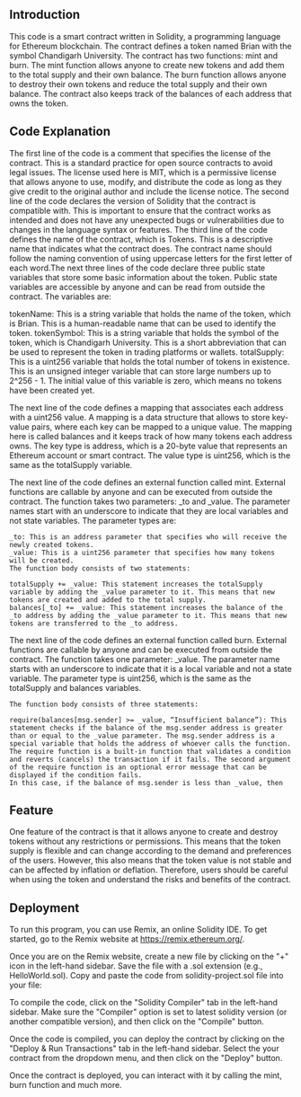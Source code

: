 ## Introduction 

This code is a smart contract written in Solidity, a programming language for Ethereum blockchain. The contract defines a token named Brian with the symbol Chandigarh University. The contract has two functions: mint and burn. The mint function allows anyone to create new tokens and add them to the total supply and their own balance. The burn function allows anyone to destroy their own tokens and reduce the total supply and their own balance. The contract also keeps track of the balances of each address that owns the token.

## Code Explanation 

The first line of the code is a comment that specifies the license of the contract. This is a standard practice for open source contracts to avoid legal issues. The license used here is MIT, which is a permissive license that allows anyone to use, modify, and distribute the code as long as they give credit to the original author and include the license notice. The second line of the code declares the version of Solidity that the contract is compatible with. This is important to ensure that the contract works as intended and does not have any unexpected bugs or vulnerabilities due to changes in the language syntax or features.
The third line of the code defines the name of the contract, which is Tokens. This is a descriptive name that indicates what the contract does. The contract name should follow the naming convention of using uppercase letters for the first letter of each word.The next three lines of the code declare three public state variables that store some basic information about the token. Public state variables are accessible by anyone and can be read from outside the contract. The variables are:

tokenName: This is a string variable that holds the name of the token, which is Brian. This is a human-readable name that can be used to identify the token.
tokenSymbol: This is a string variable that holds the symbol of the token, which is Chandigarh University. This is a short abbreviation that can be used to represent the token in trading platforms or wallets.
totalSupply: This is a uint256 variable that holds the total number of tokens in existence. This is an unsigned integer variable that can store large numbers up to 2^256 - 1. The initial value of this variable is zero, which means no tokens have been created yet.

The next line of the code defines a mapping that associates each address with a uint256 value. A mapping is a data structure that allows to store key-value pairs, where each key can be mapped to a unique value. The mapping here is called balances and it keeps track of how many tokens each address owns. The key type is address, which is a 20-byte value that represents an Ethereum account or smart contract. The value type is uint256, which is the same as the totalSupply variable.

The next line of the code defines an external function called mint. External functions are callable by anyone and can be executed from outside the contract. The function takes two parameters: _to and _value. The parameter names start with an underscore to indicate that they are local variables and not state variables. The parameter types are:

```
_to: This is an address parameter that specifies who will receive the newly created tokens.
_value: This is a uint256 parameter that specifies how many tokens will be created.
The function body consists of two statements:

totalSupply += _value: This statement increases the totalSupply variable by adding the _value parameter to it. This means that new tokens are created and added to the total supply.
balances[_to] += _value: This statement increases the balance of the _to address by adding the _value parameter to it. This means that new tokens are transferred to the _to address.

```

The next line of the code defines an external function called burn. External functions are callable by anyone and can be executed from outside the contract. The function takes one parameter: _value. The parameter name starts with an underscore to indicate that it is a local variable and not a state variable. The parameter type is uint256, which is the same as the totalSupply and balances variables.

```
The function body consists of three statements:

require(balances[msg.sender] >= _value, “Insufficient balance”): This statement checks if the balance of the msg.sender address is greater than or equal to the _value parameter. The msg.sender address is a special variable that holds the address of whoever calls the function. The require function is a built-in function that validates a condition and reverts (cancels) the transaction if it fails. The second argument of the require function is an optional error message that can be displayed if the condition fails. 
In this case, if the balance of msg.sender is less than _value, then
```

## Feature 

One feature of the contract is that it allows anyone to create and destroy tokens without any restrictions or permissions. This means that the token supply is flexible and can change according to the demand and preferences of the users. However, this also means that the token value is not stable and can be affected by inflation or deflation. Therefore, users should be careful when using the token and understand the risks and benefits of the contract.

## Deployment 

To run this program, you can use Remix, an online Solidity IDE. To get started, go to the Remix website at https://remix.ethereum.org/.

Once you are on the Remix website, create a new file by clicking on the "+" icon in the left-hand sidebar. Save the file with a .sol extension (e.g., HelloWorld.sol). Copy and paste the code from solidity-project.sol file into your file:

To compile the code, click on the "Solidity Compiler" tab in the left-hand sidebar. Make sure the "Compiler" option is set to latest solidity version (or another compatible version), and then click on the "Compile" button.

Once the code is compiled, you can deploy the contract by clicking on the "Deploy & Run Transactions" tab in the left-hand sidebar. Select the your contract from the dropdown menu, and then click on the "Deploy" button.

Once the contract is deployed, you can interact with it by calling the mint, burn function and much more.
